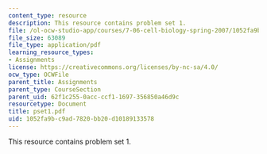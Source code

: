 ```yaml
---
content_type: resource
description: This resource contains problem set 1.
file: /ol-ocw-studio-app/courses/7-06-cell-biology-spring-2007/1052fa9bc9ad7820bb20d10189133578_pset1.pdf
file_size: 63089
file_type: application/pdf
learning_resource_types:
- Assignments
license: https://creativecommons.org/licenses/by-nc-sa/4.0/
ocw_type: OCWFile
parent_title: Assignments
parent_type: CourseSection
parent_uid: 62f1c255-0acc-ccf1-1697-356850a46d9c
resourcetype: Document
title: pset1.pdf
uid: 1052fa9b-c9ad-7820-bb20-d10189133578
---
```

This resource contains problem set 1.